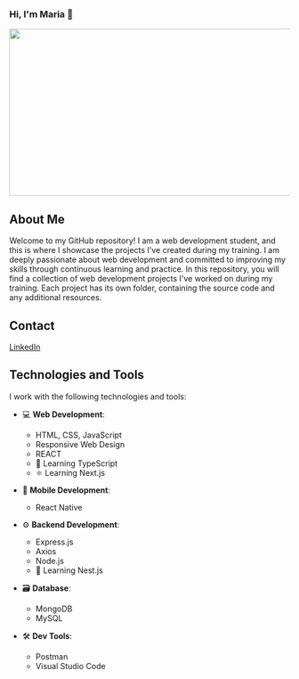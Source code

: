 ### Hi, I'm Maria 👋

<div id="header" align="center">
  <img src="https://media.giphy.com/media/XgtJCYMbPvMe4/giphy.gif" width="600" height="300"/>
</div>

## About Me

Welcome to my GitHub repository! I am a web development student, and this is where I showcase the projects I've created during my training.
I am deeply passionate about web development and committed to improving my skills through continuous learning and practice.
In this repository, you will find a collection of web development projects I've worked on during my training. Each project has its own folder, containing the source code and any additional resources.


## Contact

[LinkedIn](https://www.linkedin.com/in/mariamunozrodriguez/)

## Technologies and Tools

I work with the following technologies and tools:

- 💻 **Web Development**:
  - HTML, CSS, JavaScript
  - Responsive Web Design
  - REACT
  - 📘 Learning TypeScript
  - ⚛️ Learning Next.js

- 📱 **Mobile Development**:
  - React Native

- ⚙️ **Backend Development**:
  - Express.js
  - Axios
  - Node.js
  - 🚀 Learning Nest.js

- 🗃️ **Database**:
  - MongoDB
  - MySQL

- 🛠️ **Dev Tools**:
  - Postman
  - Visual Studio Code 
